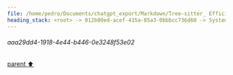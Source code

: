 ```yaml
---
file: /home/pedro/Documents/chatgpt_export/Markdown/Tree-sitter_ Efficient Incremental Parsing.md
heading_stack: <root> -> 012b00ed-acef-415a-85a3-0bbbcc736d60 -> System -> 3432677d-89e7-4f05-8a14-86a65e6e5caf -> System -> aaa2c029-cc12-4907-ae68-01b934f5d1be -> User -> 4e51a3d9-7fcd-432b-8926-7cd5d892246f -> Assistant -> Incremental Parsing -> Parsing Algorithm -> Error Recovery -> Grammar Definition -> Language Agnostic -> Real-world Use Cases -> Conclusion -> aaa2d86d-31e7-4fae-8bf8-c834b3aef56b -> User -> e7d59657-1891-40a5-8e8c-7aaa8a004343 -> Assistant -> Nodes -> Rules -> Precedence and Associativity -> Extras and Inline Rules -> External Tokens -> Summary -> aaa2c506-af4f-4894-a109-af6bcd0e29dc -> User -> 61074e26-28a5-4990-9528-4641aa89b5be -> Assistant -> JSON -> Markdown -> TOML (Tom's Obvious, Minimal Language) -> Regular Expressions -> YAML (Yet Another Markup Language) -> INI (Initialization File Format) -> GraphQL -> Shell Script (Bash, sh) -> aaa21ec8-2708-4f8c-a47a-4cbca90d051d -> User -> d92102d3-60a8-4331-94d3-0a8c3c435284 -> Assistant -> How it Would Work -> Python Pseudo-Code -> Potential Utility -> aaa25a12-a418-4b95-a984-731ddb388361 -> User -> 77071470-a92f-4b71-8c38-ec2fd3782d9f -> Assistant -> c1433c60-8340-403d-b7c9-d2094213ae87 -> Tool -> ff4dfd73-566b-4c42-8449-44e176ec5fef -> Assistant -> aaa22fb2-5127-4614-bd90-c4452daf2bad -> User -> 0d5265bf-d8a6-42c6-8cc2-cb6cf1da63d8 -> Assistant -> a0144f7d-75ca-492e-a7a2-34968938ae4c -> Tool -> c357da3a-c47e-44de-84e8-23f483252bd0 -> Assistant -> aaa22b99-0a73-46ee-9b16-f505987e0122 -> User -> 09e8d4fc-599d-4ccb-84eb-d49bf29f0822 -> Assistant -> dfedf2ab-4eb0-4a4a-ade9-17ed12d38803 -> Tool -> ad65520c-bd9a-4d69-87cd-240ed45150b0 -> Assistant -> a0378431-1755-47ab-bbb5-ab84624a89a1 -> Tool -> 6510548c-2579-4e36-92ca-23bbdffd140a -> Assistant -> aaa2e6a8-81cb-4d11-817f-9d12284c677a -> User -> 459b8f6b-39d0-402d-9bc3-4a8a76b77b44 -> Assistant -> 70f9dc7c-aeb2-45b2-9b5c-d83c13da986e -> Assistant -> aaa2732a-06ef-4a5f-91fa-53781491394d -> User -> 8c960727-1a0c-4186-b429-8eb00a551aa2 -> Assistant -> 82be1b24-6c55-49c2-b752-5b6adef09c3f -> Tool -> 39b6fa3d-4205-4a33-8c8c-9f47692bfa28 -> Assistant -> aaa23e63-d78c-4742-af50-da0bf4222517 -> User -> ebe4cac7-7f9c-4097-b05a-e429ca699622 -> Assistant -> 2c102b34-b044-4c50-886b-f9a061dc84b3 -> Tool -> dae61612-1985-4df1-a303-8c0e35d7929f -> Assistant -> aaa2acd7-c2be-489b-a450-6ad54b64eaab -> User -> 23b65205-50d6-45ef-984e-718ded286126 -> Assistant -> 02fabb56-438f-42d1-b9e0-29aa9bd031aa -> Tool -> cc33b303-280d-4741-9384-1f3dadcd33a4 -> Assistant -> aaa2a7f8-ad84-4ee4-9fa3-0eba0da5a5e1 -> User -> 303693f2-e74f-4662-9515-a61c5c29304a -> Assistant -> 585f708d-66cd-4ebf-b688-199bb86ee455 -> Tool -> f2b625ef-ddd1-4916-b25a-04d71d18d064 -> Assistant -> 198c2cd6-fdc4-4438-a279-4e8f0d7bb5a3 -> Tool -> e263d293-1423-4e20-a420-ebadc82e2146 -> Assistant -> 703bce97-2272-4a3e-9e5a-10ed5d3864d9 -> Assistant -> 6a968fdc-b9dc-4e91-ae2a-43f801148e67 -> Tool -> 2744b83e-7403-4736-9ab1-a8d4732d2f3d -> Assistant -> 3f7beaef-235c-4bc5-8ad6-8639c679e091 -> Assistant -> cbe9880b-b8f3-4a79-8002-8a432b62affb -> Tool -> 589443fe-2880-4471-a5af-d35d3da10f41 -> Assistant -> 8946e6ba-cedc-437a-8b4c-8175da8ca721 -> Assistant -> 512a43f9-2a39-4f65-8649-54f9b8aac690 -> Tool -> f35daf77-1502-4ddd-98e6-dc56ed0742e0 -> Assistant -> 2ddd6c02-3072-40e9-9579-8c19127d7a6a -> Tool -> ae10a6d6-de72-4cd4-80ef-aff5df134ef1 -> Assistant -> aaa2f56c-8142-4e07-a8c8-9b2d63af7264 -> User -> daa793b8-3104-4713-ab22-5ea5d410c7ae -> Assistant -> 984d0c8a-5093-44be-ac71-daa389b16df1 -> Tool -> c68f30ed-7454-40a3-8e43-50aa0afd495f -> Assistant -> 082f4d81-fb96-42e7-a07f-7cf31c288e84 -> Assistant -> b734a966-14df-49f8-9279-08f76f20d7d7 -> Tool -> d91bc2e6-1358-47e1-a813-54232acbd6a1 -> Assistant -> aaa2d54c-a290-4a46-be47-158d1b2454e1 -> User -> convert back to networkx Graph with attributes on edges and -> default attributes as dictionary data -> bf55bb67-eda5-45cd-872b-9ce26120641c -> Assistant -> aaa2e209-b015-4b6a-a6ce-6b3c9365c1b0 -> User -> 20e1dc8c-ae7c-411e-b93b-0728771b2e45 -> Assistant -> 9899e5c6-af7b-4ed8-bfce-32ed53dca9e6 -> Tool -> 42d45433-91c8-4ad2-a4eb-411f81823a87 -> Assistant -> aaa2b638-f8ad-4c12-82c7-68c618fc8fd7 -> User -> 3bf80250-3b4a-4cc9-9b92-7294af7b587a -> Assistant -> Ideal `Node` Class Features -> Using `wrapt` to Create the Proxy -> Full Example with NetworkX Integration -> aaa2e65a-3866-4b55-a47d-121b07d9059d -> User -> f247429c-b9c9-461a-b680-c7bf440a7a1d -> Assistant -> 1b0be7b7-894b-4d5a-aec6-4f30cd401f11 -> Tool -> ce133569-bd4c-424c-9de5-ebd258e2b6f2 -> Assistant -> 2cecd20c-9919-45c5-a707-6c82dbe67c42 -> Tool -> ad7602f0-64f8-41ca-b576-08e14b56a722 -> Assistant -> afa64f9d-35ff-4773-be42-9b8dc7687769 -> Assistant -> 707c93d5-ba2b-4711-8fb6-272d46217868 -> Tool -> 9343c51a-d310-4167-9293-28f3636d656f -> Assistant -> f78e40c7-b268-45df-8db7-cae5e13b8e1b -> Assistant -> aaa26bf0-0e99-4c92-be36-28d4a1423b76 -> User -> 750c6039-294d-407d-96d7-d183a14133d5 -> Assistant -> 0ec6b31e-e3da-421a-8470-e673786c225d -> Tool -> 6b57620a-72cc-4081-93fa-5b4963d9138b -> Assistant -> cdac64f8-56eb-4ea5-a537-cc70675b6c14 -> Tool -> c7a6d913-a210-4d49-bbfd-8feca6864b31 -> Assistant -> 15689450-25ba-4931-918d-5fdaf5870bb5 -> Assistant -> aaa204f1-a593-461b-9069-beabf796e67a -> User -> 5fd4b43f-7606-4dbf-81d3-cc9ccaa32e92 -> Assistant -> ebdac538-54a9-4ed8-9339-54894de92c21 -> Assistant -> 4a52b855-b043-4a4d-82eb-a7108cb195c6 -> Tool -> e3596021-74f7-4c32-82a7-9441efffe2c8 -> Assistant -> c7b9b724-2e17-4651-b4d3-a75165eb2e6e -> Assistant -> aaa241f5-2d6d-44b2-a5dc-b21a4ff4590a -> User -> 472ea156-898a-4e67-8307-d24e7754475b -> Assistant -> 39190b9d-eb74-49f8-9415-5674ccc31264 -> Tool -> fe277662-388c-4b43-ab26-3c40d8eb2c5e -> Assistant -> aaa2e310-3be9-4c32-bfdd-450fd8415e7a -> User -> 2c810a0c-c1e9-4a96-8ee4-b1e88292a31d -> Assistant -> 9566d676-62c1-44b2-8246-2eae117055f2 -> Tool -> b5ad71f3-4f8b-4988-8091-9c5a6da14f93 -> Assistant -> aaa2511e-6a6f-4a6c-a45c-69897b03ec7a -> User -> 5882e14c-2859-4544-8738-3f0440a36291 -> Assistant -> f2f8a05b-89da-4036-86f7-86480aae1597 -> Tool -> d57bc870-3ab2-4499-b2ef-579ee243c938 -> Assistant -> 09284a73-9d20-4701-bd99-1d5d3492448b -> Assistant -> aaa293d4-9eaf-4b47-9320-dd31a5903181 -> User -> 1032f2f3-4d84-4f39-9049-87f97a7ad7e8 -> Assistant -> a8a9f6f1-31e2-45a1-8f05-9968303122a3 -> Tool -> 15eb1db7-2f92-4350-b76f-5d409a27d551 -> Assistant -> d11107f0-4065-46dd-8dd6-1eef4441b4b7 -> Assistant -> 8aa5100d-b504-4fbf-b841-02b3d7de7465 -> Tool -> 7e662147-aa4f-4f68-9093-74ad1ddb2832 -> Assistant -> 56eaf47c-ae87-48a5-a585-0021bd9538e2 -> Assistant -> 14c98942-9aad-4248-8305-e147ae6e663e -> Tool -> 0112b3da-4466-42f8-80eb-39e6ef7b7fb2 -> Assistant -> aaa2523c-55ac-43c9-8ff9-daaa9df7fca4 -> User -> 440b6bbd-2e5f-48f8-a32e-71547deff1b5 -> Assistant -> fbd3765f-c9ac-4092-b6ab-36fd0919f0bd -> Assistant -> 6b734889-814c-4cb4-8318-d596ad00b549 -> Tool -> f47ac0ce-ead2-4209-b7f9-f7e0e71a0a84 -> Assistant -> d8b15de0-9bdd-4c58-b4e0-af1f64c3da29 -> Assistant -> 3b31f912-506d-4d3d-a564-4be7a09a9d75 -> Tool -> b2daba3b-54de-4eed-a0f8-8387fba5437c -> Assistant -> ece92bf8-dc6d-4290-be6b-9f861eee95ea -> Assistant -> 050301d4-0535-4002-8768-a03993086788 -> Tool -> e948ac50-a63a-44b0-ad38-327003f27713 -> Assistant -> 570e9b16-2e9b-4145-bbb6-f4f92923dffb -> Assistant -> b12c8717-a90c-4e64-bf98-ce3065a790b7 -> Tool -> 4ac6929c-b7c7-4992-a03c-e1c3c486aba1 -> Assistant -> a2a6af99-2559-465b-b3af-8bfb14bc9026 -> Assistant -> d938999c-b0ee-4076-bbd8-77645c4700dd -> Tool -> 78d91527-54f5-46c6-8eeb-660d5378bf70 -> Assistant -> e7446206-f63f-4e73-b6af-f702545b8af6 -> Assistant -> 269128bd-4288-457f-b085-205636087fdd -> Tool -> 20129d85-13db-46be-8251-51bf1783a055 -> Assistant -> aaa2295b-27fc-40b9-a0f2-553f53e793ec -> User -> b5cd2211-b482-4cc4-8ed0-6d521b244716 -> Assistant -> f5e99f1b-0e5c-488d-9ef1-70925ca83d4b -> Tool -> 163c9d3f-c2e7-40e9-a1a7-90aff141ef76 -> Assistant -> 26f910c1-26b8-4ca0-85a6-39cfaf87dd9d -> Assistant -> b6c02da2-ab80-4fed-9bc9-5da7b7242def -> Tool -> e3fc6255-6dfc-436c-b68d-d32e1ec4948e -> Assistant -> 8027d2cd-ea4a-437c-a2f1-0e0eb0978c10 -> Assistant -> 22341a49-546f-4050-8300-80cdbc683d3f -> Tool -> 50402c9a-d34b-4349-a224-ce70a115cfa6 -> Assistant -> aaa2483a-45ed-4881-a786-65342bb5ce28 -> User -> 56e055c4-3fcc-46c4-b9bd-2f09c9b4bbb1 -> Assistant -> abcea20d-0b27-4c61-b00c-111fe41e1c0f -> Assistant -> 0cd8d1a6-2832-4950-a87a-e3fb8f92b468 -> Tool -> a862f0ed-34e7-45d9-a0ef-55c187198d36 -> Assistant -> f9e892e6-91eb-4a2a-990f-427a46a7f2d7 -> Assistant -> e406d5e3-616d-477c-ae19-a811f2639e6c -> Tool -> 58d731ea-f15d-43a4-8b0c-d15b466568fb -> Assistant -> 4cfb30b1-c45e-4a54-9239-27b097c30a27 -> Assistant -> aaa2f456-0307-4101-a0f0-cfdbb093f416 -> User -> ecc426c6-1848-4515-8178-b6107c2de5d7 -> Assistant -> 60e5fa9e-3000-4d1b-b046-f4ea548c5123 -> Tool -> 73f00083-d9c4-42ce-976b-c1b52d44a531 -> Assistant -> 8812671d-065c-447b-954a-b22c9a0769c7 -> Assistant -> a67b24a5-a527-44dc-b11b-d011bbf7d292 -> Tool -> 90edc608-4b7c-468d-88a9-d74a381cb092 -> Assistant -> 37753d67-67a8-4581-985e-b0c7c8773464 -> Assistant -> 29788b43-79d1-4b63-8a96-a73bb99e1086 -> Tool -> 24009de2-1eaf-46eb-9d65-9c99db9528be -> Assistant -> 5f5fbe58-aa28-4838-bb8c-07e2cb99334f -> Assistant -> 3eaf5fd7-eab9-42e4-bc99-e8bd027ea50f -> Tool -> 7039ece4-a629-470c-9b35-9e7c2e823f1f -> Assistant -> aaa27721-bd26-4ac6-9582-4fead0f1fbd3 -> User -> a721d36b-0438-42bf-8cab-7968145ca3d0 -> Assistant -> 182c5680-1f29-4421-bbbf-0e0528f254dc -> Tool -> 016ebd66-35b2-4ec5-b6d8-3f3d39de0ad1 -> Assistant -> aaa2010c-6a64-4755-b78f-2b9282b6c15b -> User -> 667ff0a3-ec99-4760-8028-dc104b281d79 -> Assistant -> 6075be53-469d-496a-bd49-196b7fc38f71 -> Tool -> 72ebde4f-46a6-416a-99eb-83ff486777c1 -> Assistant -> 051e679f-c478-453f-9431-0f5054a8e2a4 -> Assistant -> 7eda00c2-78d4-4669-b134-ed90603261aa -> Tool -> 1e057067-9197-4117-9f5a-51817143df71 -> Assistant -> aaa2dc91-66e6-4bed-8113-f0b332713c1e -> User -> 5917cede-a084-40fb-8f7d-a56f351164e9 -> Assistant -> 2861c93f-05c8-4ba6-bd48-09508811349a -> Tool -> 9e058bdd-4cf0-4aee-9b4b-167005d2e68b -> Assistant -> aaa2542c-cb90-4896-88cc-cd4596696b2b -> User -> 4dda25c0-610e-40a3-8637-17f1669b0a06 -> Assistant -> aaa281a0-bd7e-4ba7-8746-2a09653bfc13 -> User -> ab530158-685b-41ec-b921-454db40142b6 -> Assistant -> bf9ba62e-a02f-4690-bddf-60253d05fcf7 -> Assistant -> 4aeba965-c236-4fd3-9973-9296302adc67 -> Assistant -> aaa215de-d654-4d2d-a03c-a23a80550abc -> User -> ff9cd526-6811-4f58-9707-826127022e59 -> Assistant -> 035e47c8-3afb-4845-a820-73065c7c926d -> Tool -> 274ccd99-8b88-4289-a2b0-cb129c6c6645 -> Assistant -> 70d8a3e5-004d-4845-aa9d-740a8be11813 -> Assistant -> d17368c8-5ebf-43a2-b7bd-05c271a72fd8 -> Tool -> 14a34680-8e23-4eab-af04-31ad0a6825e1 -> Assistant -> 9479683f-d071-436a-b2b2-b6bf89e06669 -> Assistant -> dfa9f6bd-6dca-4940-b890-4bbfd91a3600 -> Tool -> 497e3dee-0400-4f6e-9c40-999cace61ec1 -> Assistant -> aaa2777d-e8cd-4d73-9f98-3e66e4907205 -> User -> e0b64917-af78-45ba-9729-d122ab97c46c -> Assistant -> b9c244e6-d73f-4cce-9d50-be1387a33868 -> Tool -> da71eff4-728f-4c44-871c-a2d5edc702f4 -> Assistant -> aaa2a9bf-06ac-4a84-8d75-e8718630caa8 -> User -> First let's define the EnhancedNode class as a proxy for -> Now let's define the EnhancedTree class as a proxy for -> Finally, let's define the EnhancedCursor class as a proxy -> c91a23ce-4d8e-490d-99f1-8207a3abf7e1 -> Assistant -> aaa29dd4-1918-4e44-b446-0e3248f53e02
---
```

###### aaa29dd4-1918-4e44-b446-0e3248f53e02
[parent ⬆️](#c91a23ce-4d8e-490d-99f1-8207a3abf7e1)
